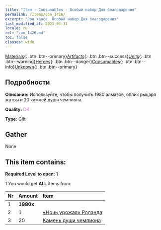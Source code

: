 ```yaml
---
title: "Item - Consumables - Особый набор Дня благодарения"
permalink: /Items/con_1426/
excerpt: "Эра хаоса  Особый набор Дня благодарения"
last_modified_at: 2021-04-11
locale: ru
ref: "con_1426.md"
toc: false
classes: wide
---
```

 [Materials](/ru/Items/){: .btn .btn--primary}[Artifacts](/ru/Items/Artifacts/){: .btn .btn--success}[Units](/ru/Items/Units/){: .btn .btn--warning}[Heroes](/ru/Items/Heroes/){: .btn .btn--danger}[Consumables](/ru/Items/Consumables/){: .btn .btn--info}[Unknown](/ru/Items/Unknown/){: .btn .btn--primary}

## Подробности
 **Описание:** Используйте, чтобы получить 1980 алмазов, облик рыцаря жатвы и 20 камней души чемпиона.

 **Quality:** <span style="color: #DA70D6">OK</span>

 **Type:** Gift

## Gather

  None

## This item contains:

 **Required Level to open:** 1

 1 You would get **ALL** items  from:

  | Nr | Amount |     Item    |
  |:---|:-------|:------------|
  | 1 |  **1980x** | <i class="fas fa-gem"/> |  | 
  | 2 | 1 | [«Ночь урожая» Роланда](/ru/Items/con_1034/) | 
  | 3 | 20 | [Камень души чемпиона](/ru/Items/unt_287/) | 
